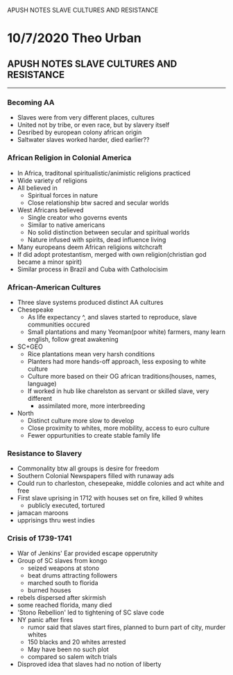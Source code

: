 APUSH NOTES SLAVE CULTURES AND RESISTANCE

# 10/7/2020 Theo Urban
## APUSH NOTES SLAVE CULTURES AND RESISTANCE
***
### Becoming AA
 - Slaves were from very different places, cultures
 - United not by tribe, or even race, but by slavery itself
 - Desribed by european colony african origin 
 - Saltwater slaves worked harder, died earlier??

### African Religion in Colonial America
 - In Africa, traditonal spiritualistic/animistic religions practiced
 - Wide variety of religions
 - All believed in 
	 - Spiritual forces in nature
	 - Close relationship btw sacred and secular worlds
 - West Africans believed
	 - Single creator who governs events
	 - Similar to native americans
	 - No solid distinction between secular and spiritual worlds
	 - Nature infused with spirits, dead influence living
 - Many europeans deem African religions witchcraft
 - If did adopt protestantism, merged with own religion(christian god became a minor spirit)
 - Similar process in Brazil and Cuba with Catholocisim

### African-American Cultures
 - Three slave systems produced distinct AA cultures
 - Chesepeake
	 - As life expectancy ^, and slaves started to reproduce, slave communities occured
	 - Small plantations and many Yeoman(poor white) farmers, many learn english, follow great awakening
 - SC+GEO
	 - Rice plantations mean very harsh conditions 
	 - Planters had more hands-off approach, less exposing to white culture
	 - Culture more based on their OG african traditions(houses, names, language)
	 - If worked in hub like charelston as servant or skilled slave, very different
		 - assimilated more, more interbreeding
 - North
	 - Distinct culture more slow to develop
	 - Close proximity to whites, more mobility, access to euro culture
	 - Fewer oppurtunities to create stable family life

### Resistance to Slavery
 - Commonality btw all groups is desire for freedom
 - Southern Colonial Newspapers filled with runaway ads
 - Could run to charleston, chesepeake, middle colonies and act white and free
 - First slave uprising in 1712 with houses set on fire, killed 9 whites
	 - publicly executed, tortured
 - jamacan maroons
 - upprisings thru west indies

### Crisis of 1739-1741
 - War of Jenkins' Ear provided escape opperutnity 
 - Group of SC slaves from kongo 
	 - seized weapons at stono
	 - beat drums attracting followers
	 - marched south to florida 
	 - burned houses
 - rebels dispersed after skirmish
 - some reached florida, many died
 - 'Stono Rebellion' led to tightening of SC slave code
 - NY panic after fires
	 - rumor said that slaves start fires, planned to burn part of city, murder whites
	 - 150 blacks and 20 whites arrested
	 - May have been no such plot
	 - compared so salem witch trials
 - Disproved idea that slaves had no notion of liberty
